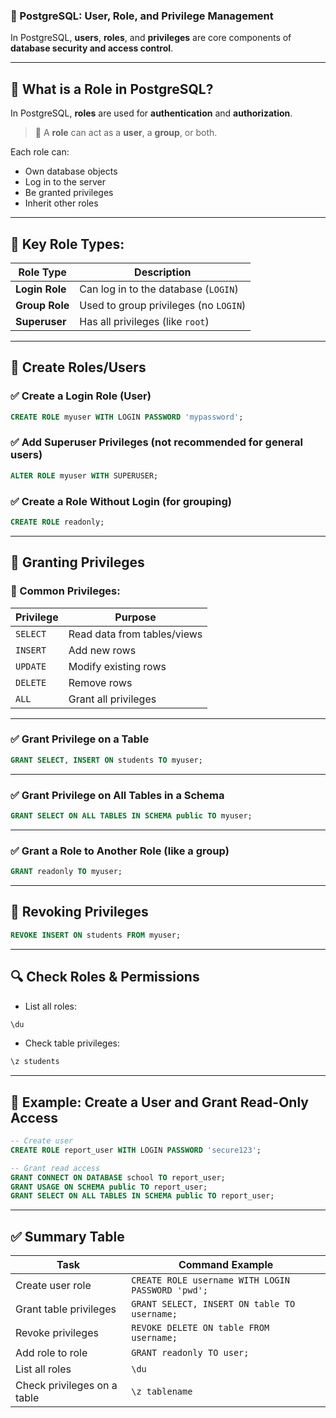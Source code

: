 ### 👤 PostgreSQL: **User, Role, and Privilege Management**

In PostgreSQL, **users**, **roles**, and **privileges** are core components of **database security and access control**.

---

## 🔹 What is a Role in PostgreSQL?

In PostgreSQL, **roles** are used for **authentication** and **authorization**.

> 🔸 A **role** can act as a **user**, a **group**, or both.

Each role can:

* Own database objects
* Log in to the server
* Be granted privileges
* Inherit other roles

---

## 🔑 Key Role Types:

| Role Type      | Description                           |
| -------------- | ------------------------------------- |
| **Login Role** | Can log in to the database (`LOGIN`)  |
| **Group Role** | Used to group privileges (no `LOGIN`) |
| **Superuser**  | Has all privileges (like `root`)      |

---

## 🔹 Create Roles/Users

### ✅ Create a Login Role (User)

```sql
CREATE ROLE myuser WITH LOGIN PASSWORD 'mypassword';
```

### ✅ Add Superuser Privileges (not recommended for general users)

```sql
ALTER ROLE myuser WITH SUPERUSER;
```

### ✅ Create a Role Without Login (for grouping)

```sql
CREATE ROLE readonly;
```

---

## 🔹 Granting Privileges

### 🔸 Common Privileges:

| Privilege | Purpose                     |
| --------- | --------------------------- |
| `SELECT`  | Read data from tables/views |
| `INSERT`  | Add new rows                |
| `UPDATE`  | Modify existing rows        |
| `DELETE`  | Remove rows                 |
| `ALL`     | Grant all privileges        |

---

### ✅ Grant Privilege on a Table

```sql
GRANT SELECT, INSERT ON students TO myuser;
```

---

### ✅ Grant Privilege on All Tables in a Schema

```sql
GRANT SELECT ON ALL TABLES IN SCHEMA public TO myuser;
```

---

### ✅ Grant a Role to Another Role (like a group)

```sql
GRANT readonly TO myuser;
```

---

## 🔹 Revoking Privileges

```sql
REVOKE INSERT ON students FROM myuser;
```

---

## 🔍 Check Roles & Permissions

* List all roles:

```sql
\du
```

* Check table privileges:

```sql
\z students
```

---

## 🧪 Example: Create a User and Grant Read-Only Access

```sql
-- Create user
CREATE ROLE report_user WITH LOGIN PASSWORD 'secure123';

-- Grant read access
GRANT CONNECT ON DATABASE school TO report_user;
GRANT USAGE ON SCHEMA public TO report_user;
GRANT SELECT ON ALL TABLES IN SCHEMA public TO report_user;
```

---

## ✅ Summary Table

| Task                        | Command Example                                   |
| --------------------------- | ------------------------------------------------- |
| Create user role            | `CREATE ROLE username WITH LOGIN PASSWORD 'pwd';` |
| Grant table privileges      | `GRANT SELECT, INSERT ON table TO username;`      |
| Revoke privileges           | `REVOKE DELETE ON table FROM username;`           |
| Add role to role            | `GRANT readonly TO user;`                         |
| List all roles              | `\du`                                             |
| Check privileges on a table | `\z tablename`                                    |

